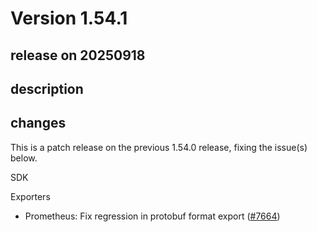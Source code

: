# Version 1.54.1

## release on 20250918
## description
## changes
This is a patch release on the previous 1.54.0 release, fixing the issue(s) below.

SDK

Exporters

* Prometheus: Fix regression in protobuf format export (<a href="https://github.com/open-telemetry/opentelemetry-java/pull/7664" data-hovercard-type="pull_request" data-hovercard-url="/open-telemetry/opentelemetry-java/pull/7664/hovercard">#7664</a>)

